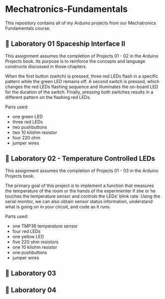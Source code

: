 # Mechatronics-Fundamentals
This repository contains all of my Arduino projects from our Mechatronics Fundamentals course. 


## 🔎 Laboratory 01  Spaceship Interface II
This assignment assumes the completion of Projects 01 - 02 in the Arduino Projects book. 
Its purpose is to reinforce the concepts and language constructs discussed in those chapters.

When the first button (switch) is pressed, three red LEDs flash in a specific pattern while the green LED remains off.
A second switch is pressed, which changes the red LEDs flashing sequence and illuminates the on-board LED for the duration of the switch. 
Finally, pressing both switches results in a different pattern on the flashing red LEDs.

  Parts used:
  - one green LED
  - three red LEDs
  - two pushbuttons
  - two 10 kilohm resistor
  - four 220 ohm
  - jumper wires 

## 🔎 Laboratory 02 - Temperature Controlled LEDs
This assignment assumes the completion of Projects 01 - 03 in the Arduino Projects book. 

The primary goal of this project is to implement a function that measures the temperature of the 
room or the hands of the experimenter if she or he touches the temperature sensor and controls the LEDs' blink rate.
Using the serial monitor, we can also obtain sensor status information, understand what is going 
on in your circuit, and code as it runs.

Parts used:
  - one TMP36 temperature sensor
  - four red LEDs
  - one yellow LED  
  - five 220 ohm resistors
  - one 10 kilohm resistor
  - one pushbuttons
  - jumper wires 
  
  
## 🔎 Laboratory 03

## 🔎 Laboratory 04
